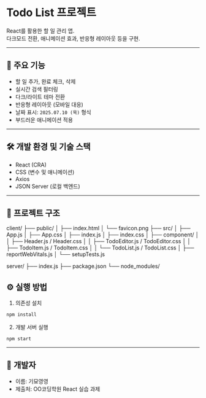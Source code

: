 # Todo List 프로젝트

React를 활용한 할 일 관리 앱.  
다크모드 전환, 애니메이션 효과, 반응형 레이아웃 등을 구현.

---

## 📌 주요 기능

- 할 일 추가, 완료 체크, 삭제
- 실시간 검색 필터링
- 다크/라이트 테마 전환
- 반응형 레이아웃 (모바일 대응)
- 날짜 표시: `2025.07.10 (목)` 형식
- 부드러운 애니메이션 적용

---

## 🛠 개발 환경 및 기술 스택

- React (CRA)
- CSS (변수 및 애니메이션)
- Axios
- JSON Server (로컬 백엔드)

---

## 📁 프로젝트 구조

client/
├── public/
│   ├── index.html
│   └── favicon.png
├── src/
│   ├── App.js
│   ├── App.css
│   ├── index.js
│   ├── index.css
│   ├── component/
│   │   ├── Header.js / Header.css
│   │   ├── TodoEditor.js / TodoEditor.css
│   │   ├── TodoItem.js / TodoItem.css
│   │   └── TodoList.js / TodoList.css
│   ├── reportWebVitals.js
│   └── setupTests.js

server/
├── index.js
├── package.json
└── node_modules/


## ⚙️ 실행 방법

1. 의존성 설치  
```bash
npm install
```

2. 개발 서버 실행  
```bash
npm start
```

---

## 👤 개발자

- 이름: 기묘영영
- 제출처: OO코딩학원 React 실습 과제